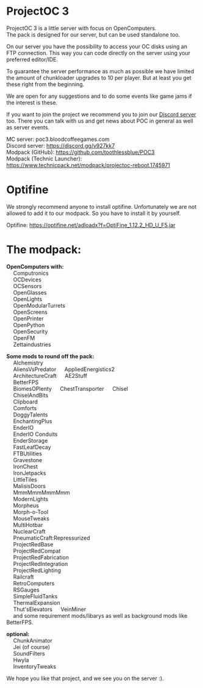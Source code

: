 # ProjectOC 3
ProjectOC 3 is a little server with focus on OpenComputers.  
The pack is designed for our server, but can be used standalone too.

On our server you have the possibility to access your OC disks using an FTP connection. This way you can code directly on the server using your preferred editor/IDE.

To guarantee the server performance as much as possible we have limited the amount of chunkloader upgrades to 10 per player. 
But at least you get these right from the beginning.

We are open for any suggestions and to do some events like game jams if the interest is these.  

If you want to join the project we recommend you to join our [Discord server](https://discord.gg/v927kk7) too. There you can talk with us and get news about POC in general as well as server events.

MC server: poc3.bloodcoffeegames.com  
Discord server: https://discord.gg/v927kk7  
Modpack (GitHub): https://github.com/toothlessblue/POC3  
Modpack (Technic Launcher): https://www.technicpack.net/modpack/projectoc-reboot.1745971

# Optifine
We strongly recommend anyone to install optifine.
Unfortunately we are not allowed to add it to our modpack.
So you have to install it by yourself.

Optifine: https://optifine.net/adloadx?f=OptiFine_1.12.2_HD_U_F5.jar  

# The modpack:
**OpenComputers with:**  
&emsp; Computronics  
&emsp; OCDevices  
&emsp; OCSensors  
&emsp; OpenGlasses  
&emsp; OpenLights  
&emsp; OpenModularTurrets  
&emsp; OpenScreens  
&emsp; OpenPrinter  
&emsp; OpenPython  
&emsp; OpenSecurity  
&emsp; OpenFM  
&emsp; Zettaindustries  

**Some mods to round off the pack:**  
&emsp; Alchemistry  
&emsp; AliensVsPredator 
&emsp; AppliedEnergistics2  
&emsp; ArchitectureCraft
&emsp; AE2Stuff  
&emsp; BetterFPS  
&emsp; BiomesOPlenty
&emsp; ChestTransporter
&emsp; Chisel  
&emsp; ChiselAndBits  
&emsp; Clipboard  
&emsp; Comforts  
&emsp; DoggyTalents  
&emsp; EnchantingPlus  
&emsp; EnderIO  
&emsp; EnderIO Conduits  
&emsp; EnderStorage  
&emsp; FastLeafDecay  
&emsp; FTBUtilities  
&emsp; Gravestone  
&emsp; IronChest  
&emsp; IronJetpacks  
&emsp; LittleTiles  
&emsp; MalisisDoors  
&emsp; MmmMmmMmmMmm  
&emsp; ModernLights  
&emsp; Morpheus  
&emsp; Morph-o-Tool  
&emsp; MouseTweaks  
&emsp; MultiHotbar  
&emsp; NuclearCraft  
&emsp; PneumaticCraft:Repressurized  
&emsp; ProjectRedBase  
&emsp; ProjectRedCompat  
&emsp; ProjectRedFabrication  
&emsp; ProjectRedIntegration  
&emsp; ProjectRedLighting  
&emsp; Railcraft  
&emsp; RetroComputers  
&emsp; RSGauges  
&emsp; SimpleFluidTanks  
&emsp; ThermalExpansion  
&emsp; Thut'sElevators
&emsp; VeinMiner  
&emsp; and some requirement mods/libarys as well as background mods like BetterFPS.

**optional:**  
&emsp; ChunkAnimator  
&emsp; Jei (of course)  
&emsp; SoundFilters  
&emsp; Hwyla  
&emsp; InventoryTweaks  

We hope you like that project, and we see you on the server :).
 